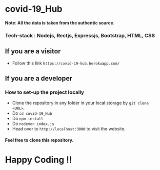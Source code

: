 # covid-19_Hub

#### Note: All the data is taken from the authentic source.
### Tech-stack : Nodejs, Rectjs, Expressjs, Bootstrap, HTML, CSS
## If you are a visitor
* Follow this link `https://covid-19-hub.herokuapp.com/`

## If you are a developer

### How to set-up the project locally
* Clone the repository in any folder in your local storage by `git clone <URL>`.
* Do `cd covid-19_Hub`
* Do `npm install`
* Do `nodemon index.js`
* Head over to `http://localhost:3000` to visit the website.

#### Feel free to clone this repository.
# Happy Coding !!
